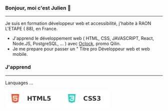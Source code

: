### Bonjour, moi c'est Julien 👋
---

Je suis en formation développeur web et accessibilité, j'habite à RAON L'ETAPE ( 88), en France.

- J'apprend le développement web ( HTML, CSS, JAVASCRIPT, React, Node.JS, PostgreSQL, ... ) avec [Oclock](https://oclock.io/), promo Qilin.
- Je me prepare pour passer un " Titre pro Développeur web et web mobile.

### J'apprend
---

Lanquages ...

![HTML5](./img/HTML5.svg) ![CSS3](./img/CSS3.svg)




<!--
**Julien-Qilin-88/Julien-Qilin-88** is a ✨ _special_ ✨ repository because its `README.md` (this file) appears on your GitHub profile.

Here are some ideas to get you started:

- 🔭 I’m currently working on ...
- 🌱 I’m currently learning ...
- 👯 I’m looking to collaborate on ...
- 🤔 I’m looking for help with ...
- 💬 Ask me about ...
- 📫 How to reach me: ...
- 😄 Pronouns: ...
- ⚡ Fun fact: ...
-->
